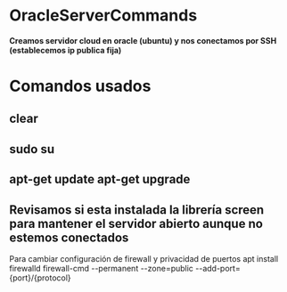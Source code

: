 # OracleServerCommands
#### Creamos servidor cloud en oracle (ubuntu) y nos conectamos por SSH (establecemos ip publica fija)
# Comandos usados
clear
-
sudo su
-
apt-get update
apt-get upgrade
-
Revisamos si esta instalada la librería screen para mantener el servidor abierto aunque no estemos conectados
-
Para cambiar configuración de firewall y privacidad de puertos 
apt install firewalld
firewall-cmd --permanent --zone=public --add-port={port}/{protocol}
